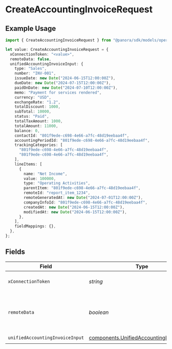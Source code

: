 # CreateAccountingInvoiceRequest

## Example Usage

```typescript
import { CreateAccountingInvoiceRequest } from "@panora/sdk/models/operations";

let value: CreateAccountingInvoiceRequest = {
  xConnectionToken: "<value>",
  remoteData: false,
  unifiedAccountingInvoiceInput: {
    type: "Sales",
    number: "INV-001",
    issueDate: new Date("2024-06-15T12:00:00Z"),
    dueDate: new Date("2024-07-15T12:00:00Z"),
    paidOnDate: new Date("2024-07-10T12:00:00Z"),
    memo: "Payment for services rendered",
    currency: "USD",
    exchangeRate: "1.2",
    totalDiscount: 1000,
    subTotal: 10000,
    status: "Paid",
    totalTaxAmount: 1000,
    totalAmount: 11000,
    balance: 0,
    contactId: "801f9ede-c698-4e66-a7fc-48d19eebaa4f",
    accountingPeriodId: "801f9ede-c698-4e66-a7fc-48d19eebaa4f",
    trackingCategories: [
      "801f9ede-c698-4e66-a7fc-48d19eebaa4f",
      "801f9ede-c698-4e66-a7fc-48d19eebaa4f",
    ],
    lineItems: [
      {
        name: "Net Income",
        value: 100000,
        type: "Operating Activities",
        parentItem: "801f9ede-c698-4e66-a7fc-48d19eebaa4f",
        remoteId: "report_item_1234",
        remoteGeneratedAt: new Date("2024-07-01T12:00:00Z"),
        companyInfoId: "801f9ede-c698-4e66-a7fc-48d19eebaa4f",
        createdAt: new Date("2024-06-15T12:00:00Z"),
        modifiedAt: new Date("2024-06-15T12:00:00Z"),
      },
    ],
    fieldMappings: {},
  },
};
```

## Fields

| Field                                                                                                | Type                                                                                                 | Required                                                                                             | Description                                                                                          | Example                                                                                              |
| ---------------------------------------------------------------------------------------------------- | ---------------------------------------------------------------------------------------------------- | ---------------------------------------------------------------------------------------------------- | ---------------------------------------------------------------------------------------------------- | ---------------------------------------------------------------------------------------------------- |
| `xConnectionToken`                                                                                   | *string*                                                                                             | :heavy_check_mark:                                                                                   | The connection token                                                                                 |                                                                                                      |
| `remoteData`                                                                                         | *boolean*                                                                                            | :heavy_minus_sign:                                                                                   | Set to true to include data from the original Accounting software.                                   | false                                                                                                |
| `unifiedAccountingInvoiceInput`                                                                      | [components.UnifiedAccountingInvoiceInput](../../models/components/unifiedaccountinginvoiceinput.md) | :heavy_check_mark:                                                                                   | N/A                                                                                                  |                                                                                                      |